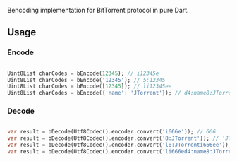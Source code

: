 Bencoding implementation for BitTorrent protocol in pure Dart.

## Usage

### Encode

```dart

Uint8List charCodes = bEncode(12345); // i12345e
Uint8List charCodes = bEncode('12345'); // 5:12345
Uint8List charCodes = bEncode([12345]); // li12345ee
Uint8List charCodes = bEncode({'name': 'JTorrent'}); // d4:name8:JTorrente
```

### Decode

```dart

var result = bDecode(Utf8Codec().encoder.convert('i666e')); // 666
var result = bDecode(Utf8Codec().encoder.convert('8:JTorrent')); // 'JTorrent'
var result = bDecode(Utf8Codec().encoder.convert('l8:JTorrenti666ee')); //  ['JTorrent', 666]
var result = bDecode(Utf8Codec().encoder.convert('li666ed4:name8:JTorrentee')); // [666, {'name':'JTorrent'}
```